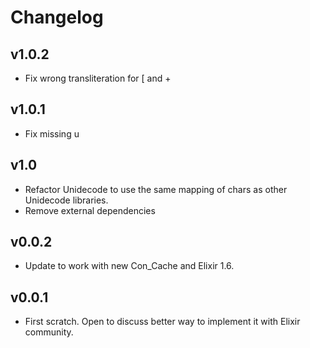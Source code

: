 # Changelog

## v1.0.2

- Fix wrong transliteration for [ and +

## v1.0.1

- Fix missing u

## v1.0

- Refactor Unidecode to use the same mapping of chars as other Unidecode libraries.
- Remove external dependencies

## v0.0.2

- Update to work with new Con_Cache and Elixir 1.6.

## v0.0.1

- First scratch. Open to discuss better way to implement it with Elixir community.
